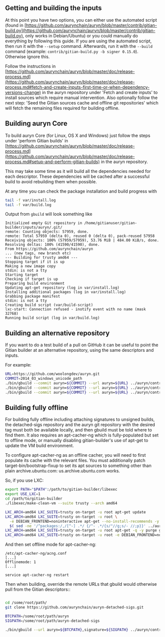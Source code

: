 Getting and building the inputs
--------------------------------

At this point you have two options, you can either use the automated script (found in [https://github.com/aurynchain/auryn/blob/master/contrib/gitian-build.py](https://github.com/aurynchain/auryn/blob/master/contrib/gitian-build.py), only works in Debian/Ubuntu) or you could manually do everything by following this guide.
If you are using the automated script, then run it with the `--setup` command. Afterwards, run it with the `--build` command (example: `contrib/gitian-build.py -b signer 0.15.0`). Otherwise ignore this.

Follow the instructions in [https://github.com/aurynchain/auryn/blob/master/doc/release-process.md](https://github.com/aurynchain/auryn/blob/master/doc/release-process.md#fetch-and-create-inputs-first-time-or-when-dependency-versions-change)
in the auryn repository under 'Fetch and create inputs' to install sources which require
manual intervention. Also optionally follow the next step: 'Seed the Gitian sources cache
and offline git repositories' which will fetch the remaining files required for building
offline.

Building auryn Core
----------------

To build auryn Core (for Linux, OS X and Windows) just follow the steps under 'perform
Gitian builds' in [https://github.com/aurynchain/auryn/blob/master/doc/release-process.md](https://github.com/aurynchain/auryn/blob/master/doc/release-process.md#setup-and-perform-gitian-builds) in the auryn repository.

This may take some time as it will build all the dependencies needed for each descriptor.
These dependencies will be cached after a successful build to avoid rebuilding them when possible.

At any time you can check the package installation and build progress with

```bash
tail -f var/install.log
tail -f var/build.log
```

Output from `gbuild` will look something like

    Initialized empty Git repository in /home/gitianuser/gitian-builder/inputs/auryn/.git/
    remote: Counting objects: 57959, done.
    remote: Total 57959 (delta 0), reused 0 (delta 0), pack-reused 57958
    Receiving objects: 100% (57959/57959), 53.76 MiB | 484.00 KiB/s, done.
    Resolving deltas: 100% (41590/41590), done.
    From https://github.com/aurynchain/auryn
    ... (new tags, new branch etc)
    --- Building for trusty amd64 ---
    Stopping target if it is up
    Making a new image copy
    stdin: is not a tty
    Starting target
    Checking if target is up
    Preparing build environment
    Updating apt-get repository (log in var/install.log)
    Installing additional packages (log in var/install.log)
    Grabbing package manifest
    stdin: is not a tty
    Creating build script (var/build-script)
    lxc-start: Connection refused - inotify event with no name (mask 32768)
    Running build script (log in var/build.log)

Building an alternative repository
-----------------------------------

If you want to do a test build of a pull on GitHub it can be useful to point
the Gitian builder at an alternative repository, using the same descriptors
and inputs.

For example:
```bash
URL=https://github.com/woolongdev/auryn.git
COMMIT=2014_03_windows_unicode_path
./bin/gbuild --commit auryn=${COMMIT} --url auryn=${URL} ../auryn/contrib/gitian-descriptors/gitian-linux.yml
./bin/gbuild --commit auryn=${COMMIT} --url auryn=${URL} ../auryn/contrib/gitian-descriptors/gitian-win.yml
./bin/gbuild --commit auryn=${COMMIT} --url auryn=${URL} ../auryn/contrib/gitian-descriptors/gitian-osx.yml
```

Building fully offline
-----------------------

For building fully offline including attaching signatures to unsigned builds, the detached-sigs repository
and the auryn git repository with the desired tag must both be available locally, and then gbuild must be
told where to find them. It also requires an apt-cacher-ng which is fully-populated but set to offline mode, or
manually disabling gitian-builder's use of apt-get to update the VM build environment.

To configure apt-cacher-ng as an offline cacher, you will need to first populate its cache with the relevant
files. You must additionally patch target-bin/bootstrap-fixup to set its apt sources to something other than
plain archive.ubuntu.com: us.archive.ubuntu.com works.

So, if you use LXC:

```bash
export PATH="$PATH":/path/to/gitian-builder/libexec
export USE_LXC=1
cd /path/to/gitian-builder
./libexec/make-clean-vm --suite trusty --arch amd64

LXC_ARCH=amd64 LXC_SUITE=trusty on-target -u root apt-get update
LXC_ARCH=amd64 LXC_SUITE=trusty on-target -u root \
  -e DEBIAN_FRONTEND=noninteractive apt-get --no-install-recommends -y install \
  $( sed -ne '/^packages:/,/[^-] .*/ {/^- .*/{s/"//g;s/- //;p}}' ../auryn/contrib/gitian-descriptors/*|sort|uniq )
LXC_ARCH=amd64 LXC_SUITE=trusty on-target -u root apt-get -q -y purge grub
LXC_ARCH=amd64 LXC_SUITE=trusty on-target -u root -e DEBIAN_FRONTEND=noninteractive apt-get -y dist-upgrade
```

And then set offline mode for apt-cacher-ng:

```
/etc/apt-cacher-ng/acng.conf
[...]
Offlinemode: 1
[...]

service apt-cacher-ng restart
```

Then when building, override the remote URLs that gbuild would otherwise pull from the Gitian descriptors::
```bash

cd /some/root/path/
git clone https://github.com/aurynchain/auryn-detached-sigs.git

BTCPATH=/some/root/path/auryn
SIGPATH=/some/root/path/auryn-detached-sigs

./bin/gbuild --url auryn=${BTCPATH},signature=${SIGPATH} ../auryn/contrib/gitian-descriptors/gitian-win-signer.yml
```
